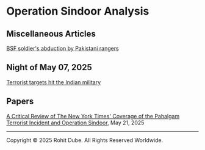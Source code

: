 # Operation Sindoor Analysis

## Miscellaneous Articles
[BSF soldier's abduction by Pakistani rangers](bsf-jawan.md)

## Night of May 07, 2025
[Terrorist targets hit the Indian military](terrorist-targets.md)

## Papers
[A Critical Review of The New York Times' Coverage of the Pahalgam Terrorist Incident and Operation Sindoor](https://www.researchgate.net/publication/391857656), May 21, 2025

---
Copyright © 2025 Rohit Dube. All Rights Reserved Worldwide.

